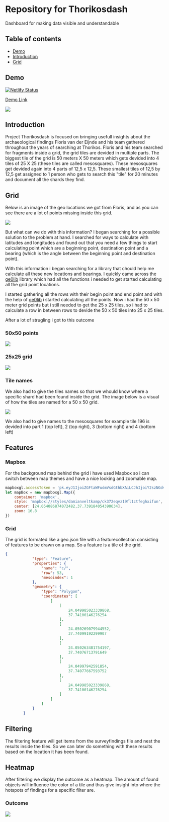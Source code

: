 # Repository for Thorikosdash
Dashboard for making data visible and understandable

## Table of contents
* [Demo](#demo)
* [Introduction](#introduction)
* [Grid](#grid)

## Demo
[![Netlify Status](https://api.netlify.com/api/v1/badges/ffb4fc85-192c-46d9-b242-6fc6df04a54b/deploy-status)](https://app.netlify.com/sites/hungry-hugle-63f43c/deploys)

[Demo Link](https://hungry-hugle-63f43c.netlify.com/)

<img src="src/images/github-images/productionbuild.png">

## Introduction

Project Thorikosdash is focused on bringing usefull insights about the archaeological findings Floris van der Eijnde and his team gathered throughout the years of searching
at Thorikos. Floris and his team searched for fragments inside a grid, the grid tiles are devided in multiple parts. The biggest tile of the grid is 50 meters X 50 meters
which gets devided into 4 tiles of 25 X 25 (these tiles are called mesosquares). These mesosquares get devided again into 4 parts of 12,5 x 12,5. These smallest tiles
of 12,5 by 12,5 get assigned to 1 person who gets to search this "tile" for 20 minutes and document all the shards they find.

## Grid
Below is an image of the geo locations we got from Floris, and as you can see there are a lot of points missing inside this grid.

<img src="src/images/github-images/aangeleverde-locaties.png">

But what can we do with this information? I began searching for a possible solution to the problem at hand. I searched for ways to calculate with latitudes and longitudes
and found out that you need a few things to start calculating point which are a beginning point, destination point and a bearing (which is the angle between the beginning point and destination point).

With this information i began searching for a library that chould help me calculate all these new locations and bearings. I quickly came across the [ge0lib](https://github.com/manuelbieh/geolib) library which had all the functions i needed
to get started calculating all the grid point locations.

I started gathering all the rows with their begin point and end point and with the help of [ge0lib](https://github.com/manuelbieh/geolib) i started calculating all the points.
Now i had the 50 x 50 meter grid points but i still needed to get the 25 x 25 tiles, so i had to calculate a row in between rows to devide the 50 x 50 tiles into 25 x 25 tiles.

After a lot of strugling i got to this outcome  

### 50x50 points
<img src="src/images/github-images/50x50grid.png">

### 25x25 grid
<img src="src/images/github-images/25x25grid.png">

### Tile names

We also had to give the tiles names so that we whould know where a specific shard had been found inside the grid.
The image below is a visual of how the tiles are named for a 50 x 50 grid. 

<img src="src/images/github-images/gridnumbers.png">

We also had to give names to the mesosquares for example tile 196 is devided into part 1 (top left), 2 (top right), 3 (bottom right) and 4 (bottom left)

## Features
### Mapbox
For the background map behind the grid i have used Mapbox so i can switch between map themes and have a nice looking and zoomable map.

```javascript
mapboxgl.accessToken = 'pk.eyJ1IjoiZGFtaWFudmVsdGthbXAiLCJhIjoiY2szNGdvcTA1MG0zYzNibnlyNW1nZWZreSJ9.fUYUVFTp1_PjhZ6HkC0SDQ'
let mapBox = new mapboxgl.Map({
    container: 'mapbox',
    style: 'mapbox://styles/damianveltkamp/ck372eqvz19fl1ctfeghxifun',
    center: [24.054086874072482,37.739184054390634],
    zoom: 16.8
})
```

### Grid 
The grid is formated like a geo.json file with a featurecollection consisting of features to be drawn on a map. So a feature is a tile of the grid.

```json
{
            "type": "Feature",
            "properties": {
                "name": "c/",
                "row": 53,
                "mesoindex": 1
            },
            "geometry": {
                "type": "Polygon",
                "coordinates": [
                    [
                        [
                            24.049985023339868,
                            37.74100146276254
                        ],
                        [
                            24.050269079944552,
                            37.74099192299907
                        ],
                        [
                            24.050263481754197,
                            37.74076713791649
                        ],
                        [
                            24.04997942591854,
                            37.74077667593752
                        ],
                        [
                            24.049985023339868,
                            37.74100146276254
                        ]
                    ]
                ]
            }
        }
```

## Filtering
The filtering feature will get items from the surveyfindings file and nest the results inside the tiles. So we can later do something with these results based on the location it has been found.

## Heatmap
After filtering we display the outcome as a heatmap. The amount of found objects will influence the color of a tile and thus give insight into where the hotspots of findings for a specific filter are.

### Outcome 

<img src="src/images/github-images/outcome-heatmap.png">